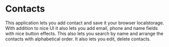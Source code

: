 # Contacts
This application lets you add contact and save it your browser localstorage. With addition to nice UI it also lets you add email, phone and name fields with nice button effects. This also lets you search by name and arrange the contacts with alphabetical order. It also lets you edit, delete contacts.
